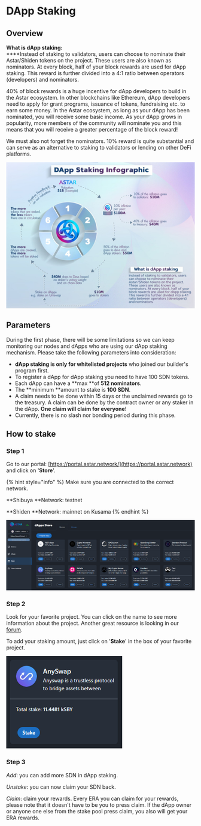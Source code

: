 # DApp Staking

## Overview

**What is dApp staking:**\
****Instead of staking to validators, users can choose to nominate their Astar/Shiden tokens on the project. These users are also known as nominators. At every block, half of your block rewards are used for dApp staking. This reward is further divided into a 4:1 ratio between operators (developers) and nominators.

40% of block rewards is a huge incentive for dApp developers to build in the Astar ecosystem. In other blockchains like Ethereum, dApp developers need to apply for grant programs, issuance of tokens, fundraising etc. to earn some money. In the Astar ecosystem, as long as your dApp has been nominated, you will receive some basic income. As your dApp grows in popularity, more members of the community will nominate you and this means that you will receive a greater percentage of the block reward!

We must also not forget the nominators. 10% reward is quite substantial and can serve as an alternative to staking to validators or lending on other DeFi platforms.

![](<../../.gitbook/assets/image (107) (1).png>)

## Parameters

During the first phase, there will be some limitations so we can keep monitoring our nodes and dApps who are using our dApp staking mechanism. Please take the following parameters into consideration:&#x20;

* **dApp staking is only for whitelisted projects** who joined our builder's program first.
* To register a dApp for dApp staking you need to have 100 SDN tokens.
* Each dApp can have a **max **of **512 nominators**.
* The **minimum **amount to stake is **100 SDN**.
* A claim needs to be done within 15 days or the unclaimed rewards go to the treasury. A claim can be done by the contract owner or any staker in the dApp. **One claim will claim for everyone**!
* Currently, there is no slash nor bonding period during this phase.

## How to stake

### Step 1

Go to our portal: [https://portal.astar.network/](https://portal.astar.network) and click on '**Store**'.

{% hint style="info" %}
Make sure you are connected to the correct network.

**Shibuya **Network: testnet

**Shiden **Network: mainnet on Kusama
{% endhint %}

![](<../../.gitbook/assets/03 (1).PNG>)

### Step 2

Look for your favorite project. You can click on the name to see more information about the project. Another great resource is looking in our [forum](https://forum.astar.network).

To add your staking amount, just click on '**Stake**' in the box of your favorite project.

![](<../../.gitbook/assets/04 (1).PNG>)

### Step 3

_Add_: you can add more SDN in dApp staking.

_Unstake_: you can now claim your SDN back.

_Claim_: claim your rewards. Every ERA you can claim for your rewards, please note that it doesn't have to be you to press claim. If the dApp owner or anyone one else from the stake pool press claim, you also will get your ERA rewards.

